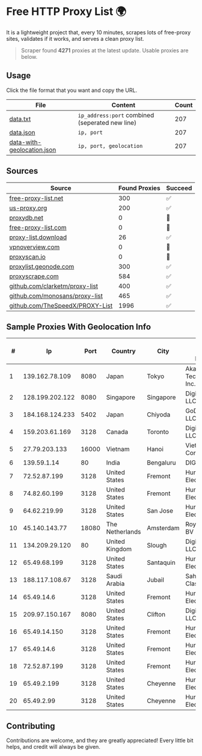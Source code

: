 
# Free HTTP Proxy List 🌍

It is a lightweight project that, every 10 minutes, scrapes lots of free-proxy sites, validates if it works, and serves a clean proxy list.


> Scraper found **4271** proxies at the latest update. Usable proxies are below.

## Usage

Click the file format that you want and copy the URL.


|File|Content|Count|
|----|-------|-----|
|[data.txt](https://raw.githubusercontent.com/themiralay/Proxy-List-World/master/data.txt)|`ip_address:port` combined (seperated new line)|207|
|[data.json](https://raw.githubusercontent.com/themiralay/Proxy-List-World/master/data.json)|`ip, port`|207|
|[data-with-geolocation.json](https://raw.githubusercontent.com/themiralay/Proxy-List-World/master/data-with-geolocation.json)|`ip, port, geolocation`|207|

## Sources

|Source|Found Proxies|Succeed|
|------|-------------|-------|
|[free-proxy-list.net](https://free-proxy-list.net)|300|✅|
|[us-proxy.org](https://www.us-proxy.org)|200|✅|
|[proxydb.net](http://proxydb.net)|0|🚫|
|[free-proxy-list.com](https://free-proxy-list.com/?page=&port=&type%5B%5D=http&type%5B%5D=https&up_time=0&search=Search)|0|🚫|
|[proxy-list.download](https://www.proxy-list.download/HTTP)|26|✅|
|[vpnoverview.com](https://vpnoverview.com/privacy/anonymous-browsing/free-proxy-servers)|0|🚫|
|[proxyscan.io](https://www.proxyscan.io)|0|🚫|
|[proxylist.geonode.com](https://proxylist.geonode.com/api/proxy-list?limit=300&page=1&sort_by=lastChecked&sort_type=desc&protocols=http,https)|300|✅|
|[proxyscrape.com](https://api.proxyscrape.com/v2/?request=displayproxies&protocol=http&timeout=10000&country=all&ssl=all&anonymity=all)|584|✅|
|[github.com/clarketm/proxy-list](https://raw.githubusercontent.com/clarketm/proxy-list/master/proxy-list-raw.txt)|400|✅|
|[github.com/monosans/proxy-list](https://raw.githubusercontent.com/monosans/proxy-list/main/proxies/http.txt)|465|✅|
|[github.com/TheSpeedX/PROXY-List](https://raw.githubusercontent.com/TheSpeedX/PROXY-List/master/http.txt)|1996|✅|


## Sample Proxies With Geolocation Info

|#|Ip|Port|Country|City|Internet Service Provider|
|-|--|----|-------|----|-------------------------|
|1|139.162.78.109|8080|Japan|Tokyo|Akamai Technologies, Inc.|
|2|128.199.202.122|8080|Singapore|Singapore|DigitalOcean, LLC|
|3|184.168.124.233|5402|Japan|Chiyoda|GoDaddy.com, LLC|
|4|159.203.61.169|3128|Canada|Toronto|DigitalOcean, LLC|
|5|27.79.203.133|16000|Vietnam|Hanoi|Viettel Corporation|
|6|139.59.1.14|80|India|Bengaluru|DIGITALOCEAN|
|7|72.52.87.199|3128|United States|Fremont|Hurricane Electric LLC|
|8|74.82.60.199|3128|United States|Fremont|Hurricane Electric LLC|
|9|64.62.219.99|3128|United States|San Jose|Hurricane Electric LLC|
|10|45.140.143.77|18080|The Netherlands|Amsterdam|RoyaleHosting BV|
|11|134.209.29.120|80|United Kingdom|Slough|DigitalOcean, LLC|
|12|65.49.68.199|3128|United States|Santaquin|Hurricane Electric LLC|
|13|188.117.108.67|3128|Saudi Arabia|Jubail|Sahara Net IP Class|
|14|65.49.14.6|3128|United States|Fremont|Hurricane Electric LLC|
|15|209.97.150.167|8080|United States|Clifton|DigitalOcean, LLC|
|16|65.49.14.150|3128|United States|Fremont|Hurricane Electric LLC|
|17|65.49.14.6|3128|United States|Fremont|Hurricane Electric LLC|
|18|72.52.87.199|3128|United States|Fremont|Hurricane Electric LLC|
|19|65.49.2.199|3128|United States|Cheyenne|Hurricane Electric LLC|
|20|65.49.2.99|3128|United States|Cheyenne|Hurricane Electric LLC|



## Contributing

Contributions are welcome, and they are greatly appreciated! Every
little bit helps, and credit will always be given.

